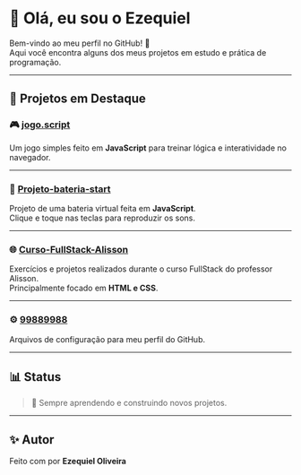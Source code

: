 # 👋 Olá, eu sou o Ezequiel

Bem-vindo ao meu perfil no GitHub! 🚀  
Aqui você encontra alguns dos meus projetos em estudo e prática de programação.

---

## 📌 Projetos em Destaque

### 🎮 [jogo.script](https://github.com/Ezequieloliveira777/jogo.script)
Um jogo simples feito em **JavaScript** para treinar lógica e interatividade no navegador.

---

### 🥁 [Projeto-bateria-start](https://github.com/Ezequieloliveira777/Projeto-bateria-start)
Projeto de uma bateria virtual feita em **JavaScript**.  
Clique e toque nas teclas para reproduzir os sons.

---

### 🌐 [Curso-FullStack-Alisson](https://github.com/Ezequieloliveira777/Curso-FullStack-Alisson)
Exercícios e projetos realizados durante o curso FullStack do professor Alisson.  
Principalmente focado em **HTML e CSS**.

---

### ⚙️ [99889988](https://github.com/Ezequieloliveira777/99889988)
Arquivos de configuração para meu perfil do GitHub.

---

## 📊 Status
> 🚧 Sempre aprendendo e construindo novos projetos.

---

## ✨ Autor
Feito com por **Ezequiel Oliveira**
